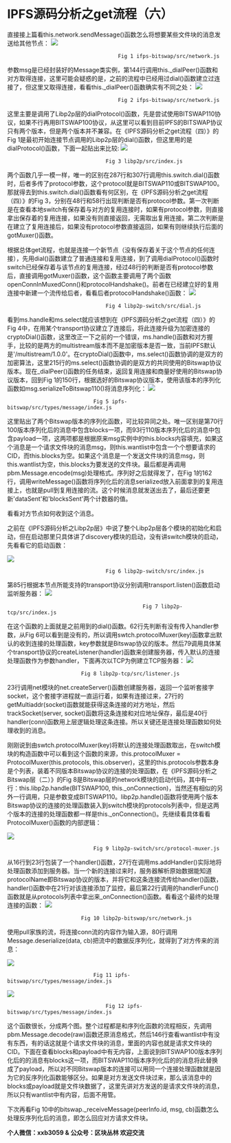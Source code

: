 # IPFS源码分析之get流程（六） #
直接接上篇看this.network.sendMessage()函数怎么将想要某些文件块的消息发送给其他节点：
![](https://i.imgur.com/XOxyvcS.png)
 
										Fig 1 ifps-bitswap/src/network.js

参数msg是已经封装好的Message类实例，第144行调用this._dialPeer()函数和对方取得连接，这里可能会疑惑的是，之前的流程中已经用过dial()函数建立过连接了，但这里又取得连接，看看this._dialPeer()函数确实有不同之处：
![](https://i.imgur.com/whRQTLy.png)
 
										Fig 2 ifps-bitswap/src/network.js

这里主要是调用了Libp2p层的dialProtocol()函数，先是尝试使用BITSWAP110协议，如果不行再用BITSWAP100协议，从这里可以看到目前IPFS的BITSWAP协议只有两个版本，但是两个版本并不兼容。在《IPFS源码分析之get流程（四）》的Fig 1是最初开始连接节点调用的Libp2p层的dial()函数，但这里用的是dialProtocol()函数，下面一起贴出来比较:
![](https://i.imgur.com/AtQb24i.png)
 
									Fig 3 libp2p/src/index.js

两个函数几乎一模一样，唯一的区别在287行和307行调用this.switch.dial()函数时，后者多传了protocol参数，这个protocol就是BITSWAP110或BITSWAP100。那就得去到this.switch.dial()函数看有何区别，在《IPFS源码分析之get流程（四）》的Fig 3，分别在48行和58行出现判断是否有protocol参数。第一次判断是在查看本地switch有保存着与对方的复用连接时，如果有protocol参数，则直接拿出保存着的复用连接，如果没有则直接返回，无需取出复用连接。第二次判断是在建立了复用连接后，如果没有protocol参数直接返回，如果有则继续执行后面的gotMuxer()函数。

根据总体get流程，也就是连接一个新节点（没有保存着关于这个节点的任何连接），先用dial()函数建立了普通连接和复用连接，到了调用dialProtocol()函数时switch已经保存着与该节点的复用连接，经过48行的判断是否有protocol参数后，直接调用gotMuxer()函数，这个函数主要调用了两个函数openConnInMuxedConn()和protocolHandshake()。前者在已经建立好的复用连接中新建一个流传给后者，看看后者protocolHandshake()函数：
![](https://i.imgur.com/C8SPWwC.png)
 
									Fig 4 libp2p-switch/src/dial.js

看到ms.handle和ms.select就应该想到在《IPFS源码分析之get流程（四）》的Fig 4中，在用某个transport协议建立了连接后，将此连接升级为加密连接的cryptoDial()函数，这里改正一下之前的一个错误，ms.handle()函数和对方握手，比较的是两方的multistream版本而不是加密版本是否一致，当前IPFS默认是'/multistream/1.0.0'。在cryptoDial()函数中，ms.select()函数协调的是双方的加密算法，这里215行的ms.select()函数协调的是双方的共同使用的Bitswap协议版本。现在_dialPeer()函数的任务结束，返回复用连接和商量好使用的Bitswap协议版本，回到Fig 1的150行，根据选好的Bitswap协议版本，使用该版本的序列化函数如msg.serializeToBitswap110()将消息序列化：
![](https://i.imgur.com/zCAdRO2.png)
 
								Fig 5 ipfs-bitswap/src/types/message/index.js

这里贴出了两个Bitswap版本的序列化函数，可比较异同之处。唯一区别是第70行100版本序列化后的消息中包含blocks一项，而93行110版本序列化后的消息中包含payload一项，这两项都是根据原来msg实例中的this.blocks内容填充，如果这个消息是一个请求文件块的消息msg，则this.wantlist中包含一个个想要请求的CID，而this.blocks为空。如果这个消息是一个发送文件块的消息msg，则this.wantlist为空，this.blocks为要发送的文件块。最后都是再调用pbm.Message.encode(msg)处理格式。序列好之后就得发了，在Fig 1的162行，调用writeMessage()函数将序列化后的消息serialized放入前面拿到的复用连接上，也就是pull到复用连接的流。这个时候消息就发送出去了，最后还要更新'dataSent'和'blocksSent'两个计数器的值。

看看对方节点如何收到这个消息。

之前在《IPFS源码分析之Libp2p层》中说了整个Libp2p层各个模块的初始化和启动，但在启动那里只具体讲了discovery模块的启动，没有讲switch模块的启动，先看看它的启动函数：

![](https://i.imgur.com/nkreN7d.png)
 
									Fig 6 libp2p-switch/src/index.js

第85行根据本节点所能支持的transport协议分别调用transport.listen()函数启动监听服务器：
![](https://i.imgur.com/CJF6g9H.png)
 
												Fig 7 libp2p-tcp/src/index.js

在这个函数的上面就是之前用到的dial()函数。62行先判断有没有传入handler参数，从Fig 6可以看到是没有的，所以调用swtch.protocolMuxer(key)函数拿出默认的收到连接的处理函数，key参数就是Bitswap协议的版本。然后79调用具体某个transport协议的createListener(handler)函数来创建服务器，传入默认的连接处理函数作为参数handler，下面再次以TCP为例建立TCP服务器：
![](https://i.imgur.com/uQKObt0.png)
 
							Fig 8 libp2p-tcp/src/listener.js

23行调用net模块的net.createServer()函数创建服务器，返回一个监听套接字socket，这个套接字进程就一直运行着，如果有连接过来，27行的getMultiaddr(socket)函数就能获得这条连接的对方地址，然后trackSocket(server, socket)函数将这条连接和对应地址保存，最后是40行handler(conn)函数用上层逻辑处理这条连接。所以关键还是连接处理函数如何处理收到的消息。

刚刚说到由swtch.protocolMuxer(key)将默认的连接处理函数取出，在switch模块的构造函数中可以看到这个函数的来源，this.protocolMuxer = ProtocolMuxer(this.protocols, this.observer)，这里的this.protocols参数本身是个列表，装着不同版本Bitswap协议的连接的处理函数，在《IPFS源码分析之Bitswap层（二）》的Fig 8是Bitswap层的network模块的启动代码，其中有一行：this.libp2p.handle(BITSWAP100, this._onConnection)，当然还有相似的另外一行调用，只是参数变成BITSWAP110。libp2p.handle()函数将使用两个版本Bitswap协议的连接的处理函数装入到switch模块的protocols列表中，但是这两个版本的连接的处理函数都一样是this._onConnection()。先继续看具体看看ProtocolMuxer()函数的内部逻辑：

![](https://i.imgur.com/nHC3Tev.png)
 
								Fig 9 libp2p-switch/src/protocol-muxer.js

从16行到23行包装了一个handler()函数，27行在调用ms.addHandler()实际地将处理函数添加到服务器。当一个新的连接过来时，服务器解析原始数据能知道protocolName即Bitswap协议的版本，并将它和这条连接流传给handler()函数，handler()函数中在21行对该连接添加了监控，最后第22行调用的handlerFunc()函数就是从protocols列表中拿出来_onConnection()函数。看看这个最终的处理连接的函数：
![](https://i.imgur.com/zr4vFUO.png)
 
							Fig 10 libp2p-bitswap/src/network.js

使用pull家族的流，将连接conn流的内容作为输入源，80行调用Message.deserialize(data, cb)把流中的数据反序列化，就得到了对方传来的消息：

![](https://i.imgur.com/9qAGn3V.png)
 
								Fig 11 ipfs-bitswap/src/types/message/index.js

 
![](https://i.imgur.com/d8wW2Nv.png)

									Fig 12 ipfs-bitswap/src/types/message/index.js

这个函数很长，分成两个图。整个过程都是和序列化函数的流程相反，先调用pbm.Message.decode(raw)函数还原消息格式，然后146行查看wantlist中有没有东西，有的话这就是个请求文件块的消息，里面的内容也就是请求文件块的CID。下面在查看blocks和payload中有无内容，上面说到BITSWAP100版本序列化后的的消息有blocks这一项，而BITSWAP110版本序列化后的的消息将此替换成了payload，所以对不同Bitswap版本的连接可以用同一个连接处理函数就是因为它的反序列化函数能够区分。如果是对方发送文件块过来，那么该消息中的blocks或payload就是文件块数据了，这里先讲对方发送的是请求文件块的消息，所以只有wantlist中有内容，后面不用管。

下次再看Fig 10中的bitswap._receiveMessage(peerInfo.id, msg, cb)函数怎么处理反序列化后的消息，即怎么回应对方请求文件块。

**个人微信：xxb3059 & 公众号：区块丛林 欢迎交流**

